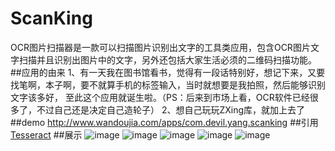 # ScanKing
OCR图片扫描器是一款可以扫描图片识别出文字的工具类应用，包含OCR图片文字扫描并且识别出图片中的文字，另外还包括大家生活必须的二维码扫描功能。
##应用的由来
1、有一天我在图书馆看书，觉得有一段话特别好，想记下来，又要找笔啊，本子啊，要不就算手机的标签输入，当时就想要是我拍照，然后能够识别文字该多好，
至此这个应用就诞生啦。（PS：后来到市场上看，OCR软件已经很多了，不过自己还是决定自己造轮子）
2、想自己玩玩ZXing库，就加上去了
##demo
http://www.wandoujia.com/apps/com.devil.yang.scanking
##引用
[Tesseract](https://github.com/rmtheis/tess-two)
##展示
![image](https://github.com/babylikebird/ScanKing/blob/master/1.jpeg)
![image](https://github.com/babylikebird/ScanKing/blob/master/2.jpeg)
![image](https://github.com/babylikebird/ScanKing/blob/master/3.jpeg)
![image](https://github.com/babylikebird/ScanKing/blob/master/4.jpeg)
![image](https://github.com/babylikebird/ScanKing/blob/master/5.jpeg)
